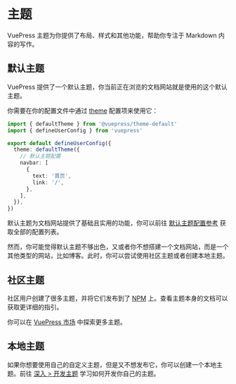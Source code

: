 # 主题

VuePress 主题为你提供了布局、样式和其他功能，帮助你专注于 Markdown 内容的写作。

## 默认主题

VuePress 提供了一个默认主题，你当前正在浏览的文档网站就是使用的这个默认主题。

你需要在你的配置文件中通过 [theme](../reference/config.md#theme) 配置项来使用它：

```ts
import { defaultTheme } from '@vuepress/theme-default'
import { defineUserConfig } from 'vuepress'

export default defineUserConfig({
  theme: defaultTheme({
    // 默认主题配置
    navbar: [
      {
        text: '首页',
        link: '/',
      },
    ],
  }),
})
```

默认主题为文档网站提供了基础且实用的功能，你可以前往 [默认主题配置参考](https://ecosystem.vuejs.press/zh/themes/default/config.html) 获取全部的配置列表。

然而，你可能觉得默认主题不够出色，又或者你不想搭建一个文档网站，而是一个其他类型的网站，比如博客。此时，你可以尝试使用社区主题或者创建本地主题。

## 社区主题

社区用户创建了很多主题，并将它们发布到了 [NPM](https://www.npmjs.com/search?q=keywords:vuepress-theme) 上。查看主题本身的文档可以获取更详细的指引。

你可以在 [VuePress 市场](https://marketplace.vuejs.press/) 中探索更多主题。

## 本地主题

如果你想要使用自己的自定义主题，但是又不想发布它，你可以创建一个本地主题。前往 [深入 > 开发主题](../advanced/theme.md) 学习如何开发你自己的主题。
